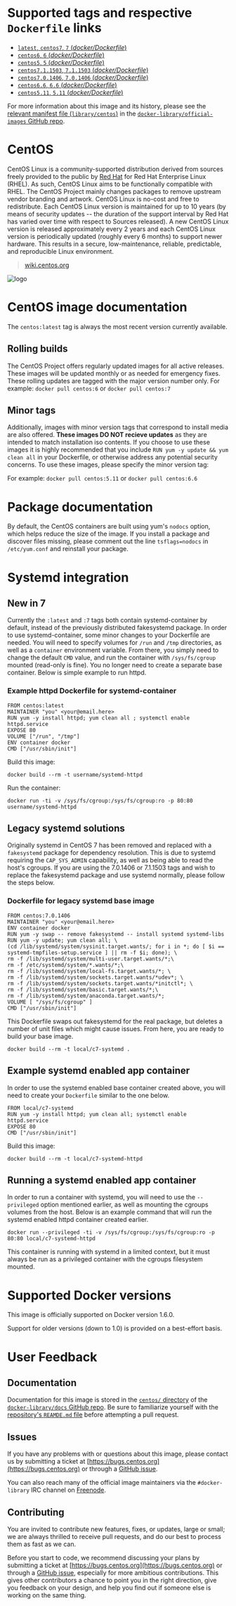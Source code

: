 # Supported tags and respective `Dockerfile` links

-	[`latest`, `centos7`, `7` (*docker/Dockerfile*)](https://github.com/CentOS/sig-cloud-instance-images/blob/d779d7567c6b3ae1b1b86d1049bab22e2a087c0f/docker/Dockerfile)
-	[`centos6`, `6` (*docker/Dockerfile*)](https://github.com/CentOS/sig-cloud-instance-images/blob/e83bb5bf3b38bda254b46908234999355265cd96/docker/Dockerfile)
-	[`centos5`, `5` (*docker/Dockerfile*)](https://github.com/CentOS/sig-cloud-instance-images/blob/c8d1a81b0516bca0f20434be8d0fac4f7d58a04a/docker/Dockerfile)
-	[`centos7.1.1503`, `7.1.1503` (*docker/Dockerfile*)](https://github.com/CentOS/sig-cloud-instance-images/blob/bc561dfdd671d612dbb9f92e7e17dd8009befc44/docker/Dockerfile)
-	[`centos7.0.1406`, `7.0.1406` (*docker/Dockerfile*)](https://github.com/CentOS/sig-cloud-instance-images/blob/f1d1e0bd83baef08e257da50e6fb446e4dd1b90c/docker/Dockerfile)
-	[`centos6.6`, `6.6` (*docker/Dockerfile*)](https://github.com/CentOS/sig-cloud-instance-images/blob/8911843d9a6cc71aadd81e491f94618aded94f30/docker/Dockerfile)
-	[`centos5.11`, `5.11` (*docker/Dockerfile*)](https://github.com/CentOS/sig-cloud-instance-images/blob/2d0554464ae19f4fd70d1b540c8968dbe872797b/docker/Dockerfile)

For more information about this image and its history, please see the [relevant manifest file (`library/centos`)](https://github.com/docker-library/official-images/blob/master/library/centos) in the [`docker-library/official-images` GitHub repo](https://github.com/docker-library/official-images).

# CentOS

CentOS Linux is a community-supported distribution derived from sources freely provided to the public by [Red Hat](ftp://ftp.redhat.com/pub/redhat/linux/enterprise/) for Red Hat Enterprise Linux (RHEL). As such, CentOS Linux aims to be functionally compatible with RHEL. The CentOS Project mainly changes packages to remove upstream vendor branding and artwork. CentOS Linux is no-cost and free to redistribute. Each CentOS Linux version is maintained for up to 10 years (by means of security updates -- the duration of the support interval by Red Hat has varied over time with respect to Sources released). A new CentOS Linux version is released approximately every 2 years and each CentOS Linux version is periodically updated (roughly every 6 months) to support newer hardware. This results in a secure, low-maintenance, reliable, predictable, and reproducible Linux environment.

> [wiki.centos.org](https://wiki.centos.org/FrontPage)

![logo](https://raw.githubusercontent.com/docker-library/docs/master/centos/logo.png)

# CentOS image documentation

The `centos:latest` tag is always the most recent version currently available.

## Rolling builds

The CentOS Project offers regularly updated images for all active releases. These images will be updated monthly or as needed for emergency fixes. These rolling updates are tagged with the major version number only. For example: `docker pull centos:6` or `docker pull centos:7`

## Minor tags

Additionally, images with minor version tags that correspond to install media are also offered. **These images DO NOT recieve updates** as they are intended to match installation iso contents. If you choose to use these images it is highly recommended that you include `RUN yum -y update && yum clean all` in your Dockerfile, or otherwise address any potential security concerns. To use these images, please specify the minor version tag:

For example: `docker pull centos:5.11` or `docker pull centos:6.6`

# Package documentation

By default, the CentOS containers are built using yum's `nodocs` option, which helps reduce the size of the image. If you install a package and discover files missing, please comment out the line `tsflags=nodocs` in `/etc/yum.conf` and reinstall your package.

# Systemd integration

## New in 7

Currently the `:latest` and `:7` tags both contain systemd-container by default, instead of the previously distributed fakesystemd package. In order to use systemd-container, some minor changes to your Dockerfile are needed. You will need to specify volumes for `/run` and `/tmp` directories, as well as a `container` environment variable. From there, you simply need to change the default `CMD` value, and run the container with `/sys/fs/cgroup` mounted (read-only is fine). You no longer need to create a separate base container. Below is simple example to run httpd.

### Example httpd Dockerfile for systemd-container

	FROM centos:latest
	MAINTAINER "you" <your@email.here>
	RUN yum -y install httpd; yum clean all ; systemctl enable httpd.service
	EXPOSE 80
	VOLUME ["/run", "/tmp"]
	ENV container docker
	CMD ["/usr/sbin/init"]

Build this image:

	docker build --rm -t username/systemd-httpd

Run the container:

	docker run -ti -v /sys/fs/cgroup:/sys/fs/cgroup:ro -p 80:80 username/systemd-httpd	

## Legacy systemd solutions

Originally systemd in CentOS 7 has been removed and replaced with a `fakesystemd` package for dependency resolution. This is due to systemd requiring the `CAP_SYS_ADMIN` capability, as well as being able to read the host's cgroups. If you are using the 7.0.1406 or 7.1.1503 tags and wish to replace the fakesystemd package and use systemd normally, please follow the steps below.

### Dockerfile for legacy systemd base image

	FROM centos:7.0.1406
	MAINTAINER "you" <your@email.here>
	ENV container docker
	RUN yum -y swap -- remove fakesystemd -- install systemd systemd-libs
	RUN yum -y update; yum clean all; \
	(cd /lib/systemd/system/sysinit.target.wants/; for i in *; do [ $i ==
	systemd-tmpfiles-setup.service ] || rm -f $i; done); \
	rm -f /lib/systemd/system/multi-user.target.wants/*;\
	rm -f /etc/systemd/system/*.wants/*;\
	rm -f /lib/systemd/system/local-fs.target.wants/*; \
	rm -f /lib/systemd/system/sockets.target.wants/*udev*; \
	rm -f /lib/systemd/system/sockets.target.wants/*initctl*; \
	rm -f /lib/systemd/system/basic.target.wants/*;\
	rm -f /lib/systemd/system/anaconda.target.wants/*;
	VOLUME [ "/sys/fs/cgroup" ]
	CMD ["/usr/sbin/init"]

This Dockerfile swaps out fakesystemd for the real package, but deletes a number of unit files which might cause issues. From here, you are ready to build your base image.

	docker build --rm -t local/c7-systemd .

## Example systemd enabled app container

In order to use the systemd enabled base container created above, you will need to create your `Dockerfile` similar to the one below.

	FROM local/c7-systemd
	RUN yum -y install httpd; yum clean all; systemctl enable httpd.service
	EXPOSE 80
	CMD ["/usr/sbin/init"]

Build this image:

	docker build --rm -t local/c7-systemd-httpd

## Running a systemd enabled app container

In order to run a container with systemd, you will need to use the `--privileged` option mentioned earlier, as well as mounting the cgroups volumes from the host. Below is an example command that will run the systemd enabled httpd container created earlier.

	docker run --privileged -ti -v /sys/fs/cgroup:/sys/fs/cgroup:ro -p 80:80 local/c7-systemd-httpd

This container is running with systemd in a limited context, but it must always be run as a privileged container with the cgroups filesystem mounted.

# Supported Docker versions

This image is officially supported on Docker version 1.6.0.

Support for older versions (down to 1.0) is provided on a best-effort basis.

# User Feedback

## Documentation

Documentation for this image is stored in the [`centos/` directory](https://github.com/docker-library/docs/tree/master/centos) of the [`docker-library/docs` GitHub repo](https://github.com/docker-library/docs). Be sure to familiarize yourself with the [repository's `REAMDE.md` file](https://github.com/docker-library/docs/blob/master/README.md) before attempting a pull request.

## Issues

If you have any problems with or questions about this image, please contact us by submitting a ticket at [https://bugs.centos.org](https://bugs.centos.org) or through a [GitHub issue](https://github.com/CentOS/sig-cloud-instance-images/issues).

You can also reach many of the official image maintainers via the `#docker-library` IRC channel on [Freenode](https://freenode.net).

## Contributing

You are invited to contribute new features, fixes, or updates, large or small; we are always thrilled to receive pull requests, and do our best to process them as fast as we can.

Before you start to code, we recommend discussing your plans by submitting a ticket at [https://bugs.centos.org](https://bugs.centos.org) or through a [GitHub issue](https://github.com/CentOS/sig-cloud-instance-images/issues), especially for more ambitious contributions. This gives other contributors a chance to point you in the right direction, give you feedback on your design, and help you find out if someone else is working on the same thing.
